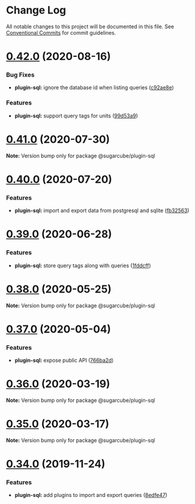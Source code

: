 # Change Log

All notable changes to this project will be documented in this file.
See [Conventional Commits](https://conventionalcommits.org) for commit guidelines.

# [0.42.0](https://github.com/critocrito/sugarcube/compare/v0.41.0...v0.42.0) (2020-08-16)


### Bug Fixes

* **plugin-sql:** ignore the database id when listing queries ([c92ae8e](https://github.com/critocrito/sugarcube/commit/c92ae8e))


### Features

* **plugin-sql:** support query tags for units ([99d53a9](https://github.com/critocrito/sugarcube/commit/99d53a9))





# [0.41.0](https://github.com/critocrito/sugarcube/compare/v0.40.0...v0.41.0) (2020-07-30)

**Note:** Version bump only for package @sugarcube/plugin-sql





# [0.40.0](https://github.com/critocrito/sugarcube/compare/v0.39.0...v0.40.0) (2020-07-20)


### Features

* **plugin-sql:** import and export data from postgresql and sqlite ([fb32563](https://github.com/critocrito/sugarcube/commit/fb32563))





# [0.39.0](https://github.com/critocrito/sugarcube/compare/v0.38.0...v0.39.0) (2020-06-28)


### Features

* **plugin-sql:** store query tags along with queries ([1fddcff](https://github.com/critocrito/sugarcube/commit/1fddcff))





# [0.38.0](https://github.com/critocrito/sugarcube/compare/v0.37.0...v0.38.0) (2020-05-25)

**Note:** Version bump only for package @sugarcube/plugin-sql





# [0.37.0](https://github.com/critocrito/sugarcube/compare/v0.36.2...v0.37.0) (2020-05-04)


### Features

* **plugin-sql:** expose public API ([766ba2d](https://github.com/critocrito/sugarcube/commit/766ba2d))





# [0.36.0](https://github.com/critocrito/sugarcube/compare/v0.35.0...v0.36.0) (2020-03-19)

**Note:** Version bump only for package @sugarcube/plugin-sql





# [0.35.0](https://github.com/critocrito/sugarcube/compare/v0.34.1...v0.35.0) (2020-03-17)

**Note:** Version bump only for package @sugarcube/plugin-sql





# [0.34.0](https://github.com/critocrito/sugarcube/compare/v0.33.1...v0.34.0) (2019-11-24)


### Features

* **plugin-sql:** add plugins to import and export queries ([8edfe47](https://github.com/critocrito/sugarcube/commit/8edfe47))
